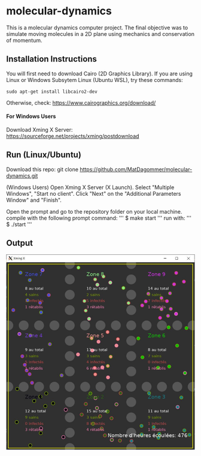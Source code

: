# molecular-dynamics

This is a molecular dynamics computer project. The final objective was to simulate moving molecules in a 2D plane using mechanics and conservation of momentum.

## Installation Instructions

You will first need to download Cairo (2D Graphics Library).
If you are using Linux or Windows Subsytem Linux (Ubuntu WSL), try these commands:

    sudo apt-get install libcairo2-dev

Otherwise, check:
https://www.cairographics.org/download/

    
#### For Windows Users
Download Xming X Server:   
        https://sourceforge.net/projects/xming/postdownload
        
## Run (Linux/Ubuntu)

Download this repo: git clone https://github.com/MatDagommer/molecular-dynamics.git

(Windows Users)
Open Xming X Server (X Launch). Select "Multiple Windows", "Start no client". 
Click "Next" on the "Additional Parameters Window" and "Finish".

Open the prompt and go to the repository folder on your local machine.
compile with the following prompt command: ''' $ make start '''
run with: ''' $ ./start '''

## Output

![alt text](img/regions.jpg)

